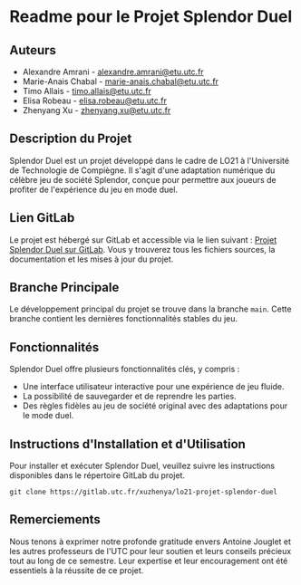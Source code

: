 # Readme pour le Projet Splendor Duel

## Auteurs

- Alexandre Amrani - alexandre.amrani@etu.utc.fr
- Marie-Anais Chabal - marie-anais.chabal@etu.utc.fr
- Timo Allais - timo.allais@etu.utc.fr
- Elisa Robeau - elisa.robeau@etu.utc.fr
- Zhenyang Xu - zhenyang.xu@etu.utc.fr

## Description du Projet

Splendor Duel est un projet développé dans le cadre de LO21 à l'Université de Technologie de Compiègne. Il s'agit d'une adaptation numérique du célèbre jeu de société Splendor, conçue pour permettre aux joueurs de profiter de l'expérience du jeu en mode duel.

## Lien GitLab

Le projet est hébergé sur GitLab et accessible via le lien suivant : [Projet Splendor Duel sur GitLab](https://gitlab.utc.fr/xuzhenya/lo21-projet-splendor-duel). Vous y trouverez tous les fichiers sources, la documentation et les mises à jour du projet.

## Branche Principale

Le développement principal du projet se trouve dans la branche `main`. Cette branche contient les dernières fonctionnalités stables du jeu.

## Fonctionnalités

Splendor Duel offre plusieurs fonctionnalités clés, y compris :

- Une interface utilisateur interactive pour une expérience de jeu fluide.
- La possibilité de sauvegarder et de reprendre les parties.
- Des règles fidèles au jeu de société original avec des adaptations pour le mode duel.

## Instructions d'Installation et d'Utilisation

Pour installer et exécuter Splendor Duel, veuillez suivre les instructions disponibles dans le répertoire GitLab du projet.
```
git clone https://gitlab.utc.fr/xuzhenya/lo21-projet-splendor-duel
```

## Remerciements

Nous tenons à exprimer notre profonde gratitude envers Antoine Jouglet et les autres professeurs de l'UTC pour leur soutien et leurs conseils précieux tout au long de ce semestre. Leur expertise et leur encouragement ont été essentiels à la réussite de ce projet.
